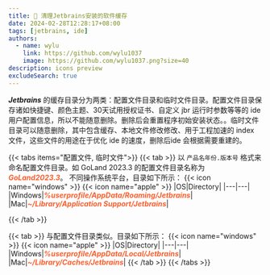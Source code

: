 ```yaml
---
title: 🧹 清理Jetbrains安装的软件缓存
date: 2024-02-28T12:28:17+08:00
tags: [jetbrains, ide]
authors:
  - name: wylu
    link: https://github.com/wylu1037
    image: https://github.com/wylu1037.png?size=40
description: icons preview
excludeSearch: true
---
```


<font style="font-style:italic;font-weight:bold;">Jetbrains</font> 的缓存目录分为两类：配置文件目录和临时文件目录。配置文件目录保存诸如快捷键、颜色主题、30天试用授权证书、自定义 jbr 运行时参数等等的 ide 用户配置信息，所以不能随意删除。删除后会重置程序初始安装状态。。临时文件目录可以随意删除，其中包含缓存、本地文件修改修改、用于工程加速的 index 文件，这些文件的用途在于优化 ide 的速度，删除后ide 会根据需要重建的。


{{< tabs items="配置文件, 临时文件">}}
  {{< tab >}}
    以 `产品名年份.版本号` 格式来命名配置文件目录。如 GoLand 2023.3 的配置文件目录名称为 <font style="font-weight:bold;color:#fe5e2c;font-style:italic;">GoLand2023.3</font>。
    不同操作系统平台，目录如下所示：
    {{< icon name="windows" >}}
    {{< icon name="apple" >}}
    |OS|Directory|
    |---|---|
    |Windows|<font style="font-weight:bold;color:#fe5e2c;font-style:italic;">%userprofile/AppData/Roaming/Jetbrains</font>|
    |Mac|<font style="font-weight:bold;color:#fe5e2c;font-style:italic;">~/Library/Application Support/Jetbrains</font>|

  {{< /tab >}}

  {{< tab >}}
    与配置文件目录类似。目录如下所示：
    {{< icon name="windows" >}}
    {{< icon name="apple" >}}
    |OS|Directory|
    |---|---|
    |Windows|<font style="font-weight:bold;color:#fe5e2c;font-style:italic;">%userprofile/AppData/Local/Jetbrains</font>|
    |Mac|<font style="font-weight:bold;color:#fe5e2c;font-style:italic;">~/Library/Caches/Jetbrains</font>|
  {{< /tab >}}
{{< /tabs >}}

